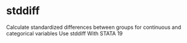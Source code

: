 # stddiff
Calculate standardized differences between groups for continuous and categorical variables Use stddiff With STATA 19
